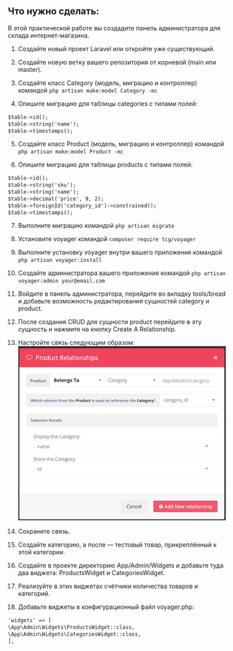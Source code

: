 ## Что нужно сделать:

В этой практической работе вы создадите панель администратора для склада интернет-магазина.

1. Создайте новый проект Laravel или откройте уже существующий.

2. Создайте новую ветку вашего репозитория от корневой (main или master).

3. Создайте класс Category (модель, миграцию и контроллер) командой `php artisan make:model Category -mc`

4. Опишите миграцию для таблицы categories c типами полей:

```
$table->id();
$table->string('name');
$table->timestamps();
```

5. Создайте класс Product (модель, миграцию и контроллер) командой `php artisan make:model Product -mc`

6. Опишите миграцию для таблицы products c типами полей:

```
$table->id();
$table->string('sku');
$table->string('name');
$table->decimal('price', 9, 2);
$table->foreignId('category_id')->constrained();
$table->timestamps();
```

7. Выполните миграцию командой `php artisan migrate`

8. Установите voyager командой `composer require tcg/voyager`

9. Выполните установку voyager внутри вашего приложения командой `php artisan voyager:install`

10. Создайте администратора вашего приложения командой `php artisan voyager:admin your@email.com`

11. Войдите в панель администратора, перейдите во вкладку tools/bread и добавьте возможность редактирования сущностей category и product.

12. После создания CRUD для сущности product перейдите в эту сущность и нажмите на кнопку Create A Relationship.

13. Настройте связь следующим образом:
![info](./1.png)

14. Сохраните связь.

15. Создайте категорию, а после — тестовый товар, прикреплённый к этой категории.

16. Создайте в проекте директорию App/Admin/Widgets и добавьте туда два виджета: ProductsWidget и CategoriesWidget.

17. Реализуйте в этих виджетах счётчики количества товаров и категорий.

18. Добавьте виджеты в конфигурационный файл voyager.php:
```
'widgets' => [
\App\Admin\Widgets\ProductsWidget::class,
\App\Admin\Widgets\CategoriesWidget::class,
],
```